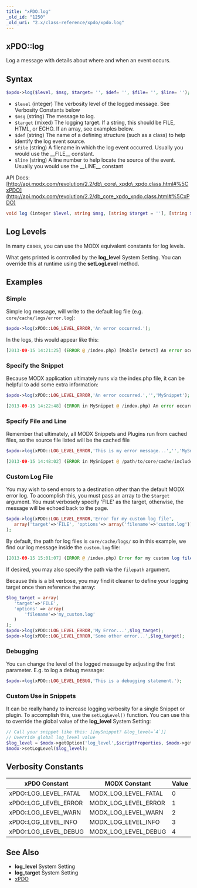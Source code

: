 ```yaml
---
title: "xPDO.log"
_old_id: "1250"
_old_uri: "2.x/class-reference/xpdo/xpdo.log"
---
```


## xPDO::log

 Log a message with details about where and when an event occurs.

## Syntax

 ``` php
$xpdo->log($level, $msg, $target= '', $def= '', $file= '', $line= '');
```

- `$level` (integer) The verbosity level of the logged message. See Verbosity Constants below
- `$msg` (string) The message to log.
- `$target` (mixed) The logging target. If a string, this should be FILE, HTML, or ECHO. If an array, see examples below.
- `$def` (string) The name of a defining structure (such as a class) to help identify the log event source.
- `$file` (string) A filename in which the log event occurred. Usually you would use the \_\_FILE\_\_ constant.
- `$line` (string) A line number to help locate the source of the event. Usually you would use the \_\_LINE\_\_ constant

 API Docs: [http://api.modx.com/revolution/2.2/db\_core\_xpdo\_xpdo.class.html#%5CxPDO](http://api.modx.com/revolution/2.2/db_core_xpdo_xpdo.class.html#%5CxPDO)

 ``` php
void log (integer $level, string $msg, [string $target = ''], [string $def = ''], [string $file = ''], [string $line = ''])
```

## Log Levels

 In many cases, you can use the MODX equivalent constants for log levels.

 What gets printed is controlled by the **log\_level** System Setting. You can override this at runtime using the **setLogLevel** method.

## Examples

### Simple

 Simple log message, will write to the default log file (e.g. `core/cache/logs/error.log`):

 ``` php
$xpdo->log(xPDO::LOG_LEVEL_ERROR,'An error occurred.');
```

 In the logs, this would appear like this:

``` php
[2013-09-15 14:21:25] (ERROR @ /index.php) [Mobile Detect] An error occurred.
```

### Specify the Snippet

 Because MODX application ultimately runs via the index.php file, it can be helpful to add some extra information:

 ``` php
$xpdo->log(xPDO::LOG_LEVEL_ERROR,'An error occurred.','','MySnippet');
```

``` php
[2013-09-15 14:22:48] (ERROR in MySnippet @ /index.php) An error occurred
```

### Specify File and Line

 Remember that ultimately, all MODX Snippets and Plugins run from cached files, so the source file listed will be the cached file

 ``` php
$xpdo->log(xPDO::LOG_LEVEL_ERROR,'This is my error message...','','MySnippet',__FILE__,__LINE__);
```

``` php
[2013-09-15 14:48:02] (ERROR in MySnippet @ /path/to/core/cache/includes/elements/modsnippet/28.include.cache.php : 7) This is my error message...
```

### Custom Log File

 You may wish to send errors to a destination other than the default MODX error log. To accomplish this, you must pass an array to the `$target` argument. You must verbosely specify 'FILE' as the target, otherwise, the message will be echoed back to the page.

 ``` php
$xpdo->log(xPDO::LOG_LEVEL_ERROR,'Error for my custom log file',
    array('target'=>'FILE', 'options'=> array('filename'=>'custom.log'))
);
```

 By default, the path for log files is `core/cache/logs/` so in this example, we find our log message inside the `custom.log` file:

 ``` php
[2013-09-15 15:01:07] (ERROR @ /index.php) Error for my custom log file
```

 If desired, you may also specify the path via the `filepath` argument.

 Because this is a bit verbose, you may find it cleaner to define your logging target once then reference the array:

 ``` php
$log_target = array(
    'target'=>'FILE',
    'options' => array(
        'filename'=>'my_custom.log'
    )
);
$xpdo->log(xPDO::LOG_LEVEL_ERROR,'My Error...',$log_target);
$xpdo->log(xPDO::LOG_LEVEL_ERROR,'Some other error...',$log_target);
```

### Debugging

 You can change the level of the logged message by adjusting the first parameter. E.g. to log a debug message:

 ``` php
$xpdo->log(xPDO::LOG_LEVEL_DEBUG,'This is a debugging statement.');
```

### Custom Use in Snippets

 It can be really handy to increase logging verbosity for a single Snippet or plugin. To accomplish this, use the `setLogLevel()` function. You can use this to override the global value of the **log\_level** System Setting:

 ``` php
// Call your snippet like this: [[mySnippet? &log_level=`4`]]
// Override global log_level value
$log_level = $modx->getOption('log_level',$scriptProperties, $modx->getOption('log_level'));
$modx->setLogLevel($log_level);
```

## Verbosity Constants

 | xPDO Constant           | MODX Constant           | Value |
 | ----------------------- | ----------------------- | ----- |
 | xPDO::LOG\_LEVEL\_FATAL | MODX\_LOG\_LEVEL\_FATAL | 0     |
 | xPDO::LOG\_LEVEL\_ERROR | MODX\_LOG\_LEVEL\_ERROR | 1     |
 | xPDO::LOG\_LEVEL\_WARN  | MODX\_LOG\_LEVEL\_WARN  | 2     |
 | xPDO::LOG\_LEVEL\_INFO  | MODX\_LOG\_LEVEL\_INFO  | 3     |
 | xPDO::LOG\_LEVEL\_DEBUG | MODX\_LOG\_LEVEL\_DEBUG | 4     |

## See Also

- **log\_level** System Setting
- **log\_target** System Setting
- [xPDO](extending-modx/xpdo "xPDO")